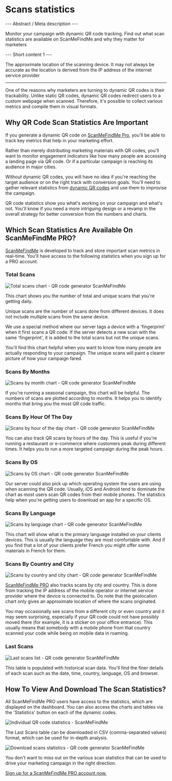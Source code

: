 <h1>Scans statistics</h1>

--- Abstract / Meta description ---

Monitor your campaign with dynamic QR code tracking. Find out what scan statistics are available on ScanMeFindMe and why they matter for marketers

--- Short content 1 ---

The approximate location of the scanning device. It may not always be accurate as the location is derived from the IP address of the internet service provider

----------

<p>One of the reasons why marketers are turning to dynamic QR codes is their trackability.
    Unlike static QR codes, dynamic QR codes redirect users to a custom webpage when scanned.
    Therefore, it's possible to collect various metrics and compile them in visual formats. </p>

<h2>Why QR Code Scan Statistics Are Important</h2>

<p>If you generate a dynamic QR code on <a href="#pro">ScanMeFindMe Pro</a>, you'll be able to track key metrics that help in your marketing effort.</p>

<p>Rather than merely distributing marketing materials with QR codes,
    you'll want to monitor engagement indicators like how many people are accessing a landing page via QR code.
    Or if a particular campaign is reaching its audience in major cities. </p>

<p>Without dynamic QR codes, you will have no idea if you're reaching the target audience or on the right track
    with conversion goals. You'll need to gather relevant statistics from <a href="#about:product">dynamic QR codes</a> and use them to improvise the campaign.</p>

<p>QR code statistics show you what's working on your campaign and what's not. You'll know if you need a more
    intriguing design or a revamp in the overall strategy for better conversion from the numbers and charts. </p>
<h2>Which Scan Statistics Are Available On ScanMeFindMe PRO?</h2>
<p><a href="#static:url">ScanMeFindMe</a> is developed to track and store important scan metrics in real-time.
    You'll have access to the following statistics when you sign up for a PRO account.</p>

<h3>Total Scans</h3>
<p class="imageholder"><img src="https://media.scanmefindme.com/blog/about_statistics/files/img 1 - total scans.png" alt="Total scans chart - QR code generator ScanMeFindMe"></p>
<p>This chart shows you the number of total and unique scans that you're getting daily.</p>
<p>Unique scans are the number of scans done from different devices. It does not include multiple scans from the same device. </p>

<p>We use a special method where our server tags a device with a 'fingerprint' when it first scans a QR code.
    If the server detects a new scan with the same 'fingerprint', it is added to the total scans but not the unique scans.</p>

<p>You'll find this chart helpful when you want to know how many people are actually responding to your campaign.
    The unique scans will paint a clearer picture of how your campaign fared.</p>
 <h3>Scans By Months</h3>

<p class="imageholder"><img src="https://media.scanmefindme.com/blog/about_statistics/files/img 2 - scans by month.png" alt="Scans by month chart - QR code generator ScanMeFindMe"></p>

<p>If you're running a seasonal campaign, this chart will be helpful. The numbers of scans are plotted according to months.
    It helps you to identify months that bring you the most QR code traffic. </p>

<h3>Scans By Hour Of The Day</h3>
<p class="imageholder"><img src="https://media.scanmefindme.com/blog/about_statistics/files/img 3 - scans by hour of the day.png" alt="Scans by hour of the day chart - QR code generator ScanMeFindMe"></p>
<p>You can also track QR scans by hours of the day. This is useful if you're running a restaurant or e-commerce where
    customers peak during different times. It helps you to run a more targeted campaign during the peak hours.</p>

<h3>Scans By OS</h3>
<p class="imageholder"><img src="https://media.scanmefindme.com/blog/about_statistics/files/img 4 - scans by OS.png" alt="Scans by OS chart - QR code generator ScanMeFindMe"></p>
<p>Our server could also pick up which operating system the users are using when scanning the QR code. Usually, iOS and
    Android tend to dominate the chart as most users scan QR codes from their mobile phones. The statistics
    help when you're getting users to download an app for a specific OS. </p>

<h3>Scans By Language</h3>
<p class="imageholder"><img src="https://media.scanmefindme.com/blog/about_statistics/files/img 5 - scans by lang.png" alt="Scans by language chart - QR code generator ScanMeFindMe"></p>

<p>This chart will show what is the primary language installed on your clients devices. This is usually the language
they are most comfortable with. And if you find that a lot of your clients prefer French you might offer
some materials in French for them.</p>


<h3>Scans By Country and City</h3>

<p class="imageholder"><img src="https://media.scanmefindme.com/blog/about_statistics/files/img 6 - scans by country and city.png" alt="Scans by country and city chart - QR code generator ScanMeFindMe"></p>
<p><a href="#pro">ScanMeFindMe PRO</a> also tracks scans by city and country. This is done from tracking the IP address
    of the mobile operator or internet service provider where the device is connected to. Do note that the geolocation
    chart only gives an approximate location of where the scans originated. </p>

<p>You may occasionally see scans from a different city or even country and it may seem surprising,
    especially if your QR code could not have possibly moved there
(for example, it is a sticker on your office entrance). This usually means that somebody with a mobile phone from
that country scanned your code while being on mobile data in roaming.</p>


<h3>Last Scans</h3>

<p class="imageholder"><img src="https://media.scanmefindme.com/blog/about_statistics/files/img 7 - last scans.png" alt="Last scans list - QR code generator ScanMeFindMe"></p>
<p>This table is populated with historical scan data. You'll find the finer details of each scan such as the date, time, country, language, OS and browser. </p>


<h2>How To View And Download The Scan Statistics?</h2>
<p>All ScanMeFindMe PRO users have access to the statistics, which are displayed on the dashboard. You can also access the charts and tables via the 'Statistics' button on each of the dynamic codes.</p>

<p class="imageholder"><img src="https://media.scanmefindme.com/blog/about_statistics/files/img 8 - dynamic codes-statistic.png" alt="Individual QR code statistics - ScanMeFindMe"></p>

<p>The Last Scans table can be downloaded in CSV (comma-separated values) format, which can be used for in-depth analysis.</p>
<p class="imageholder"><img src="https://media.scanmefindme.com/blog/about_statistics/files/img 7 - last scans - download as CSV.png" alt="Download scans statistics - QR code generator ScanMeFindMe"></p>

<p>You don't want to miss out on the various scan statistics that can be used to drive your marketing campaign in the right direction.</p>

<p><a href="#pro">Sign up for a ScanMeFindMe PRO account now.</a></p>
